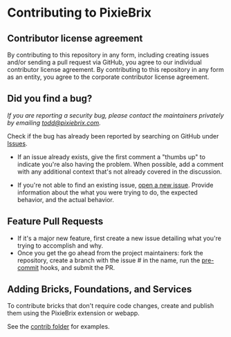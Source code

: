 # Contributing to PixieBrix

## Contributor license agreement

By contributing to this repository in any form, including creating issues and/or sending a pull request via GitHub,
you agree to our individual contributor license agreement. By contributing to this repository in any form as an entity,
you agree to the corporate contributor license agreement.

## Did you find a bug?

*If you are reporting a security bug, please contact the maintainers privately
by emailing todd@pixiebrix.com.*

Check if the bug has already been reported by searching on GitHub under [Issues](https://github.com/pixiebrix/pixiebrix-extension/issues).

* If an issue already exists, give the first comment a "thumbs up" to indicate you're also having the problem.
When possible, add a comment with any additional context that's not already covered in the discussion.

* If you're not able to find an existing issue, [open a new issue](https://github.com/pixiebrix/pixiebrix-extension/issues/new).
Provide information about the what you were trying to do, the expected behavior, and the actual behavior.


## Feature Pull Requests

* If it's a major new feature, first create a new issue detailing what you're trying
to accomplish and why.
* Once you get the go ahead from the project maintainers: fork the repository,
create a branch with the issue # in the name, run the [pre-commit](https://pre-commit.com/)
hooks, and submit the PR.


## Adding Bricks, Foundations, and Services

To contribute bricks that don't require code changes, create and publish them using the PixieBrix
extension or webapp.

See the [contrib folder](https://github.com/pixiebrix/pixiebrix-extension/tree/master/contrib) for
examples.
